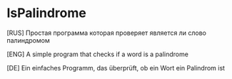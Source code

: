 # IsPalindrome

[RUS]
Простая программа которая проверяет является ли слово палиндромом

[ENG]
A simple program that checks if a word is a palindrome

[DE]
Ein einfaches Programm, das überprüft, ob ein Wort ein Palindrom ist
